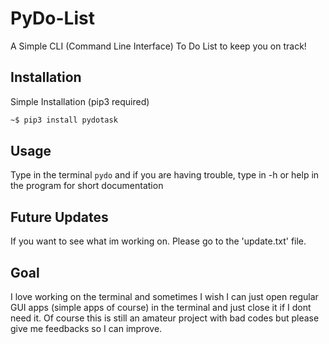 # PyDo-List
A Simple CLI (Command Line Interface) To Do List to keep you on track!

## Installation
Simple Installation (pip3 required)

  ```bash
  ~$ pip3 install pydotask
  ```

## Usage
Type in the terminal ```pydo``` and if you are having trouble, type in -h or help in the program for short documentation
  
## Future Updates
If you want to see what im working on. Please go to the 'update.txt' file.

## Goal
I love working on the terminal and sometimes I wish I can just open regular GUI apps (simple apps of course) in the terminal
and just close it if I dont need it. Of course this is still an amateur project with bad codes but please give me feedbacks
so I can improve.

